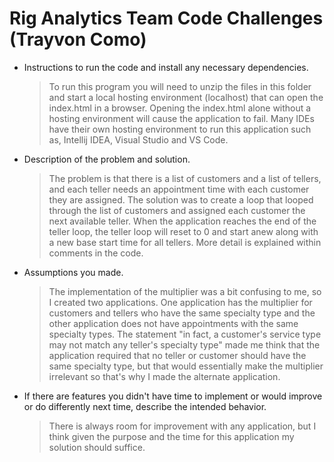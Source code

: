 # Rig Analytics Team Code Challenges (Trayvon Como)

* Instructions to run the code and install any necessary dependencies.
  > To run this program you will need to unzip the files in this folder and start a local hosting environment (localhost) that can open the index.html in a browser. Opening the index.html alone without a hosting environment will cause the application to fail. Many IDEs have their own hosting environment to run this application such as, Intellij IDEA, Visual Studio and VS Code.


* Description of the problem and solution.
  > The problem is that there is a list of customers and a list of tellers, and each teller needs an appointment time with each customer they are assigned. The solution was to create a loop that looped through the list of customers and assigned each customer the next available teller. When the application reaches the end of the teller loop, the teller loop will reset to 0 and start anew along with a new base start time for all tellers. More detail is explained within comments in the code.


* Assumptions you made.
  > The implementation of the multiplier was a bit confusing to me, so I created two applications. One application has the multiplier for customers and tellers who have the same specialty type and the other application does not have appointments with the same specialty types. The statement "in fact, a customer's service type may not match any teller's specialty type" made me think that the application required that no teller or customer should have the same specialty type, but that would essentially make the multiplier irrelevant so that's why I made the alternate application.


* If there are features you didn't have time to implement or would improve or do differently next time, describe the intended behavior.
  > There is always room for improvement with any application, but I think given the purpose and the time for this application my solution should suffice.


